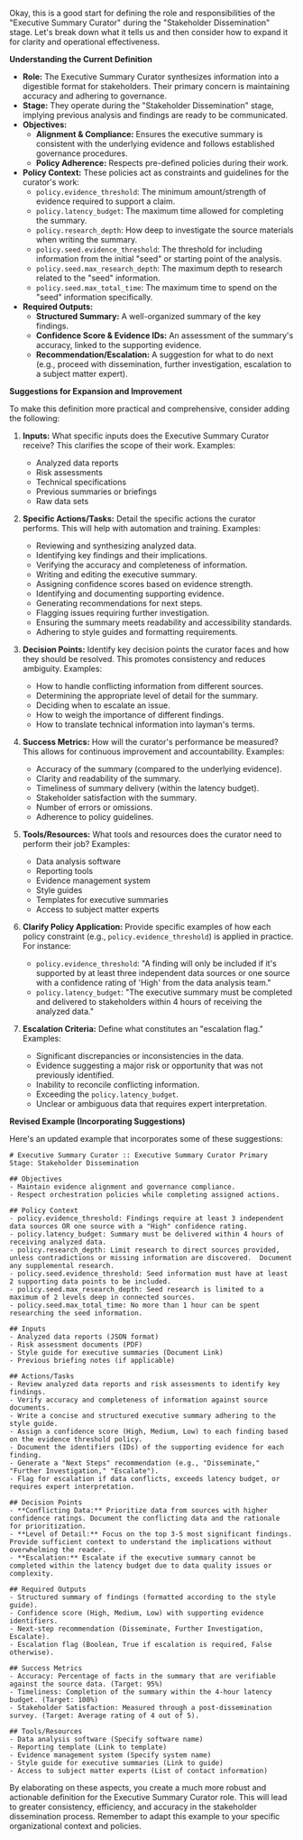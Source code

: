 Okay, this is a good start for defining the role and responsibilities of the "Executive Summary Curator" during the "Stakeholder Dissemination" stage. Let's break down what it tells us and then consider how to expand it for clarity and operational effectiveness.

**Understanding the Current Definition**

*   **Role:**  The Executive Summary Curator synthesizes information into a digestible format for stakeholders. Their primary concern is maintaining accuracy and adhering to governance.
*   **Stage:** They operate during the "Stakeholder Dissemination" stage, implying previous analysis and findings are ready to be communicated.
*   **Objectives:**
    *   **Alignment & Compliance:** Ensures the executive summary is consistent with the underlying evidence and follows established governance procedures.
    *   **Policy Adherence:**  Respects pre-defined policies during their work.
*   **Policy Context:**  These policies act as constraints and guidelines for the curator's work:
    *   `policy.evidence_threshold`: The minimum amount/strength of evidence required to support a claim.
    *   `policy.latency_budget`:  The maximum time allowed for completing the summary.
    *   `policy.research_depth`: How deep to investigate the source materials when writing the summary.
    *   `policy.seed.evidence_threshold`:  The threshold for including information from the initial "seed" or starting point of the analysis.
    *   `policy.seed.max_research_depth`: The maximum depth to research related to the "seed" information.
    *   `policy.seed.max_total_time`: The maximum time to spend on the "seed" information specifically.
*   **Required Outputs:**
    *   **Structured Summary:**  A well-organized summary of the key findings.
    *   **Confidence Score & Evidence IDs:**  An assessment of the summary's accuracy, linked to the supporting evidence.
    *   **Recommendation/Escalation:**  A suggestion for what to do next (e.g., proceed with dissemination, further investigation, escalation to a subject matter expert).

**Suggestions for Expansion and Improvement**

To make this definition more practical and comprehensive, consider adding the following:

1.  **Inputs:** What specific inputs does the Executive Summary Curator receive? This clarifies the scope of their work.  Examples:
    *   Analyzed data reports
    *   Risk assessments
    *   Technical specifications
    *   Previous summaries or briefings
    *   Raw data sets

2.  **Specific Actions/Tasks:**  Detail the specific actions the curator performs.  This will help with automation and training.  Examples:
    *   Reviewing and synthesizing analyzed data.
    *   Identifying key findings and their implications.
    *   Verifying the accuracy and completeness of information.
    *   Writing and editing the executive summary.
    *   Assigning confidence scores based on evidence strength.
    *   Identifying and documenting supporting evidence.
    *   Generating recommendations for next steps.
    *   Flagging issues requiring further investigation.
    *   Ensuring the summary meets readability and accessibility standards.
    *   Adhering to style guides and formatting requirements.

3.  **Decision Points:**  Identify key decision points the curator faces and how they should be resolved.  This promotes consistency and reduces ambiguity.  Examples:
    *   How to handle conflicting information from different sources.
    *   Determining the appropriate level of detail for the summary.
    *   Deciding when to escalate an issue.
    *   How to weigh the importance of different findings.
    *   How to translate technical information into layman's terms.

4.  **Success Metrics:**  How will the curator's performance be measured?  This allows for continuous improvement and accountability. Examples:
    *   Accuracy of the summary (compared to the underlying evidence).
    *   Clarity and readability of the summary.
    *   Timeliness of summary delivery (within the latency budget).
    *   Stakeholder satisfaction with the summary.
    *   Number of errors or omissions.
    *   Adherence to policy guidelines.

5.  **Tools/Resources:**  What tools and resources does the curator need to perform their job? Examples:
    *   Data analysis software
    *   Reporting tools
    *   Evidence management system
    *   Style guides
    *   Templates for executive summaries
    *   Access to subject matter experts

6.  **Clarify Policy Application:**  Provide specific examples of how each policy constraint (e.g., `policy.evidence_threshold`) is applied in practice.  For instance:
    *   `policy.evidence_threshold`: "A finding will only be included if it's supported by at least three independent data sources or one source with a confidence rating of 'High' from the data analysis team."
    *   `policy.latency_budget`: "The executive summary must be completed and delivered to stakeholders within 4 hours of receiving the analyzed data."

7.  **Escalation Criteria:** Define what constitutes an "escalation flag."  Examples:
    *   Significant discrepancies or inconsistencies in the data.
    *   Evidence suggesting a major risk or opportunity that was not previously identified.
    *   Inability to reconcile conflicting information.
    *   Exceeding the `policy.latency_budget`.
    *   Unclear or ambiguous data that requires expert interpretation.

**Revised Example (Incorporating Suggestions)**

Here's an updated example that incorporates some of these suggestions:

```
# Executive Summary Curator :: Executive Summary Curator Primary
Stage: Stakeholder Dissemination

## Objectives
- Maintain evidence alignment and governance compliance.
- Respect orchestration policies while completing assigned actions.

## Policy Context
- policy.evidence_threshold: Findings require at least 3 independent data sources OR one source with a "High" confidence rating.
- policy.latency_budget: Summary must be delivered within 4 hours of receiving analyzed data.
- policy.research_depth: Limit research to direct sources provided, unless contradictions or missing information are discovered.  Document any supplemental research.
- policy.seed.evidence_threshold: Seed information must have at least 2 supporting data points to be included.
- policy.seed.max_research_depth: Seed research is limited to a maximum of 2 levels deep in connected sources.
- policy.seed.max_total_time: No more than 1 hour can be spent researching the seed information.

## Inputs
- Analyzed data reports (JSON format)
- Risk assessment documents (PDF)
- Style guide for executive summaries (Document Link)
- Previous briefing notes (if applicable)

## Actions/Tasks
- Review analyzed data reports and risk assessments to identify key findings.
- Verify accuracy and completeness of information against source documents.
- Write a concise and structured executive summary adhering to the style guide.
- Assign a confidence score (High, Medium, Low) to each finding based on the evidence threshold policy.
- Document the identifiers (IDs) of the supporting evidence for each finding.
- Generate a "Next Steps" recommendation (e.g., "Disseminate," "Further Investigation," "Escalate").
- Flag for escalation if data conflicts, exceeds latency budget, or requires expert interpretation.

## Decision Points
- **Conflicting Data:** Prioritize data from sources with higher confidence ratings. Document the conflicting data and the rationale for prioritization.
- **Level of Detail:** Focus on the top 3-5 most significant findings. Provide sufficient context to understand the implications without overwhelming the reader.
- **Escalation:** Escalate if the executive summary cannot be completed within the latency budget due to data quality issues or complexity.

## Required Outputs
- Structured summary of findings (formatted according to the style guide).
- Confidence score (High, Medium, Low) with supporting evidence identifiers.
- Next-step recommendation (Disseminate, Further Investigation, Escalate).
- Escalation flag (Boolean, True if escalation is required, False otherwise).

## Success Metrics
- Accuracy: Percentage of facts in the summary that are verifiable against the source data. (Target: 95%)
- Timeliness: Completion of the summary within the 4-hour latency budget. (Target: 100%)
- Stakeholder Satisfaction: Measured through a post-dissemination survey. (Target: Average rating of 4 out of 5).

## Tools/Resources
- Data analysis software (Specify software name)
- Reporting template (Link to template)
- Evidence management system (Specify system name)
- Style guide for executive summaries (Link to guide)
- Access to subject matter experts (List of contact information)
```

By elaborating on these aspects, you create a much more robust and actionable definition for the Executive Summary Curator role. This will lead to greater consistency, efficiency, and accuracy in the stakeholder dissemination process. Remember to adapt this example to your specific organizational context and policies.